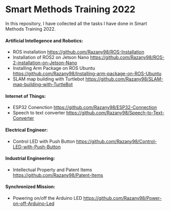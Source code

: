 # Smart Methods Training 2022
In this repository, I have collected all the tasks I have done in Smart Methods Training 2022. 

#### Artificial Intellegence and Robotics: 
- ROS installation https://github.com/Razany98/ROS-Installation 
- Installation of ROS2 on Jetson Nano https://github.com/Razany98/ROS-2-installation-on-Jetson-Nano
- Installing Arm Package on ROS Ubuntu https://github.com/Razany98/Installing-arm-package-on-ROS-Ubuntu 
- SLAM map building with Turtlebot https://github.com/Razany98/SLAM-map-building-with-TurtleBot 

#### Internet of Things: 
- ESP32 Conenction https://github.com/Razany98/ESP32-Connection 
- Speech to text converter https://github.com/Razany98/Speech-to-Text-Converter 

#### Electrical Engineer: 
- Control LED with Push Button https://github.com/Razany98/Control-LED-with-Push-Button 

#### Industrial Engineering: 
- Intellectual Property and Patent Items https://github.com/Razany98/Patent-Items 

#### Synchronized Mission: 
- Powering on/off the Arduino LED https://github.com/Razany98/Power-on-off-Arduino-Led 
